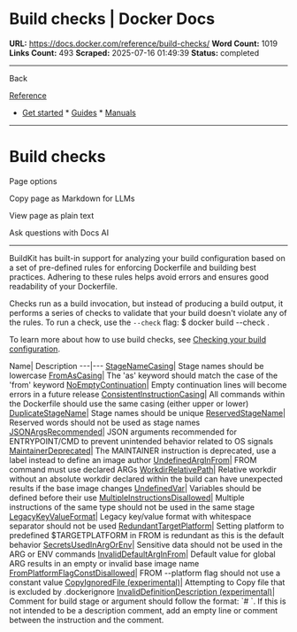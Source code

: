 # Build checks | Docker Docs

**URL:** https://docs.docker.com/reference/build-checks/
**Word Count:** 1019
**Links Count:** 493
**Scraped:** 2025-07-16 01:49:39
**Status:** completed

---

Back

[Reference](https://docs.docker.com/reference/)

  * [Get started](https://docs.docker.com/get-started/)   * [Guides](https://docs.docker.com/guides/)   * [Manuals](https://docs.docker.com/manuals/)

* * *

# Build checks

Page options

Copy page as Markdown for LLMs

View page as plain text

Ask questions with Docs AI

* * *

BuildKit has built-in support for analyzing your build configuration based on a set of pre-defined rules for enforcing Dockerfile and building best practices. Adhering to these rules helps avoid errors and ensures good readability of your Dockerfile.

Checks run as a build invocation, but instead of producing a build output, it performs a series of checks to validate that your build doesn't violate any of the rules. To run a check, use the `--check` flag:               $ docker build --check .     

To learn more about how to use build checks, see [Checking your build configuration](https://docs.docker.com/build/checks/).

Name| Description   ---|---   [StageNameCasing](https://docs.docker.com/reference/build-checks/stage-name-casing/)| Stage names should be lowercase   [FromAsCasing](https://docs.docker.com/reference/build-checks/from-as-casing/)| The 'as' keyword should match the case of the 'from' keyword   [NoEmptyContinuation](https://docs.docker.com/reference/build-checks/no-empty-continuation/)| Empty continuation lines will become errors in a future release   [ConsistentInstructionCasing](https://docs.docker.com/reference/build-checks/consistent-instruction-casing/)| All commands within the Dockerfile should use the same casing \(either upper or lower\)   [DuplicateStageName](https://docs.docker.com/reference/build-checks/duplicate-stage-name/)| Stage names should be unique   [ReservedStageName](https://docs.docker.com/reference/build-checks/reserved-stage-name/)| Reserved words should not be used as stage names   [JSONArgsRecommended](https://docs.docker.com/reference/build-checks/json-args-recommended/)| JSON arguments recommended for ENTRYPOINT/CMD to prevent unintended behavior related to OS signals   [MaintainerDeprecated](https://docs.docker.com/reference/build-checks/maintainer-deprecated/)| The MAINTAINER instruction is deprecated, use a label instead to define an image author   [UndefinedArgInFrom](https://docs.docker.com/reference/build-checks/undefined-arg-in-from/)| FROM command must use declared ARGs   [WorkdirRelativePath](https://docs.docker.com/reference/build-checks/workdir-relative-path/)| Relative workdir without an absolute workdir declared within the build can have unexpected results if the base image changes   [UndefinedVar](https://docs.docker.com/reference/build-checks/undefined-var/)| Variables should be defined before their use   [MultipleInstructionsDisallowed](https://docs.docker.com/reference/build-checks/multiple-instructions-disallowed/)| Multiple instructions of the same type should not be used in the same stage   [LegacyKeyValueFormat](https://docs.docker.com/reference/build-checks/legacy-key-value-format/)| Legacy key/value format with whitespace separator should not be used   [RedundantTargetPlatform](https://docs.docker.com/reference/build-checks/redundant-target-platform/)| Setting platform to predefined $TARGETPLATFORM in FROM is redundant as this is the default behavior   [SecretsUsedInArgOrEnv](https://docs.docker.com/reference/build-checks/secrets-used-in-arg-or-env/)| Sensitive data should not be used in the ARG or ENV commands   [InvalidDefaultArgInFrom](https://docs.docker.com/reference/build-checks/invalid-default-arg-in-from/)| Default value for global ARG results in an empty or invalid base image name   [FromPlatformFlagConstDisallowed](https://docs.docker.com/reference/build-checks/from-platform-flag-const-disallowed/)| FROM --platform flag should not use a constant value   [CopyIgnoredFile \(experimental\)](https://docs.docker.com/reference/build-checks/copy-ignored-file/)| Attempting to Copy file that is excluded by .dockerignore   [InvalidDefinitionDescription \(experimental\)](https://docs.docker.com/reference/build-checks/invalid-definition-description/)| Comment for build stage or argument should follow the format: \`\# \`. If this is not intended to be a description comment, add an empty line or comment between the instruction and the comment.